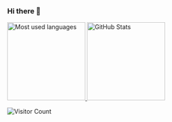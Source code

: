 ### Hi there 👋

<!--
**mvadari/mvadari** is a ✨ _special_ ✨ repository because its `README.md` (this file) appears on your GitHub profile.

Here are some ideas to get you started:

- 🔭 I’m currently working on ...
- 🌱 I’m currently learning ...
- 👯 I’m looking to collaborate on ...
- 🤔 I’m looking for help with ...
- 💬 Ask me about ...
- 📫 How to reach me: ...
- 😄 Pronouns: ...
- ⚡ Fun fact: ...
-->

<a href="https://github.com/mvadari">
  <img height="180em" src="https://github-readme-stats.vercel.app/api/top-langs/?username=mvadari&layout=compact&langs_count=10&theme=highcontrast" alt="Most used languages"/>
  <img height="180em" src="https://github-readme-stats.vercel.app/api?username=mvadari&show_icons=true&theme=highcontrast&include_all_commits=true&count_private=true" alt="GitHub Stats"/>
</a>

![Visitor Count](https://profile-counter.glitch.me/mvadari/count.svg)
